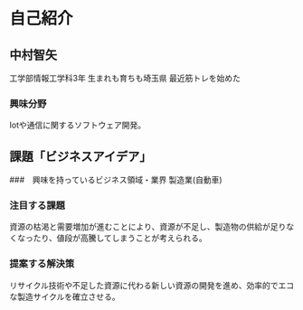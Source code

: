 # 自己紹介
## 中村智矢
工学部情報工学科3年
生まれも育ちも埼玉県
最近筋トレを始めた
### 興味分野
Iotや通信に関するソフトウェア開発。

## 課題「ビジネスアイデア」
###　興味を持っているビジネス領域・業界
製造業(自動車)
### 注目する課題
資源の枯渇と需要増加が進むことにより、資源が不足し、製造物の供給が足りなくなったり、値段が高騰してしまうことが考えられる。
### 提案する解決策
リサイクル技術や不足した資源に代わる新しい資源の開発を進め、効率的でエコな製造サイクルを確立させる。